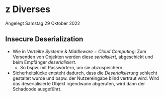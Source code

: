 # z Diverses
Angelegt Samstag 29 Oktober 2022

Insecure Deserialization
------------------------

* Wie in *Verteilte Systeme* & *Middleware − Cloud Computing*: Zum Versenden von Objekten werden diese *serialisiert*, abgeschickt und beim Empfänger *deserialisiert*.
	* So bspw. mit Passwörtern, um sie abzuspeichern
* Sicherheitslücke entsteht dadurch, dass die *Deserialisierung* schlecht gestaltet wurde und bspw. der Nutzereingabe blind vertraut wird. Wird das deserialisierte Objekt irgendwann abgerufen, wird dann der Schadcode ausgeführt.


